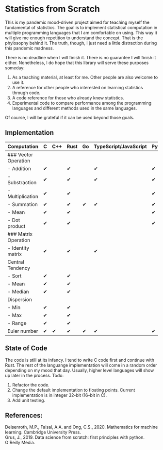 # Statistics from Scratch
This is my pandemic mood-driven project aimed for teaching myself the fundamental of statistics. The goal is to implement statistical computation in multiple programming languages that I am comfortable on using. This way it will give me enough repetition to understand the concept. That is the phylosophy behind it. The truth, though, I just need a little distraction during this pandemic madness. 

There is no deadline when I will finish it. There is no guarantee I will finish it either. Nonetheless, I do hope that this library will serve these purposes someday:
1. As a teaching material, at least for me. Other people are also welcome to use it. 
2. A reference for other people who interested on learning statistics through code.
3. A code reference for those who already knew statistics.
4. Experimental code to compare performance among the programming languages and different methods used in the same languages.

Of course, I will be grateful if it can be used beyond those goals.

## Implementation
<!-- Need update! -->
|Computation        |   C    | C++   | Rust  | Go    | TypeScript/JavaScript | Python    | Julia | R     |
|-------------------|----    |------ |-------|-----  |-----------------------|-------    |-------|---    |
| ### Vector Operation  |        |       |       |       |                       |           |       |       |
| - Addition       | ✔       |       |✔     |       | ✔                     | ✔         |       |       |
| - Substraction    |✔       |       |✔     |       |✔                      |✔          |       |       |
| - Multiplication  |✔       |       |✔     |       |                      |✔            |       |       |
| - Summation       |✔       |       |✔     | ✔     | ✔                    |✔          |       |       |
| - Mean            |✔       |       |✔     |        |                      |✔           |       |       |
| - Dot product     |✔       |       |✔      |        |                     |✔           |       |       |
| ### Matrix Operation  |        |       |       |       |                       |           |       |       |
| - Identity matrix |✔       |       |✔      |       |✔                     |           |       |       |
| Central Tendency  |        |       |       |       |                       |           |       |       |
| - Sort            |✔       |       |✔      |       |                       |           |       |       |
| - Mean            |✔       |       |✔      |       |                       |           |       |       |
| - Median          |✔       |       |✔      |       |                       |           |       |       |
| Dispersion        |        |       |       |       |                       |           |       |       |
| - Min             |✔       |       |✔      |       |                       |           |       |       |
| - Max             |✔       |       |✔      |       |                       |           |       |       |
| - Range           |✔       |       |✔      |       |                       |           |       |       |
| Euler number      |✔       |✔      |✔      |✔     |✔                     |✔           |✔      |        |

## State of Code
The code is still at its infancy. I tend to write C code first and continue with Rust. The rest of the languange implementation will come in a random order depending on my mood that day. Usually, higher level languages will show up later in the process. Todo:
1. Refactor the code.
2. Change the default implementation to floating points. Current implementation is in integer 32-bit (16-bit in C). 
3. Add unit testing.

## References:
Deisenroth, M.P., Faisal, A.A. and Ong, C.S., 2020. Mathematics for machine learning. Cambridge University Press.</br>
Grus, J., 2019. Data science from scratch: first principles with python. O'Reilly Media.

